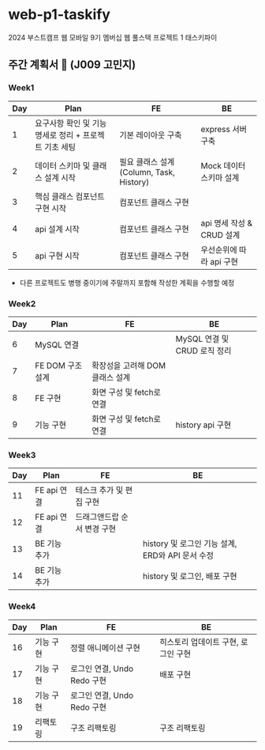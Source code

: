 # web-p1-taskify

2024 부스트캠프 웹 모바일 9기 멤버십 웹 풀스택 프로젝트 1 태스키파이

## 주간 계획서 📝 (J009 고민지)

### Week1

| Day | Plan                                                   | FE                                       | BE                        |
| --- | ------------------------------------------------------ | ---------------------------------------- | ------------------------- |
| 1   | 요구사항 확인 및 기능 명세로 정리 + 프로젝트 기초 세팅 | 기본 레이아웃 구축                       | express 서버 구축         |
| 2   | 데이터 스키마 및 클래스 설계 시작                      | 필요 클래스 설계 (Column, Task, History) | Mock 데이터 스키마 설계   |
| 3   | 핵심 클래스 컴포넌트 구현 시작                         | 컴포넌트 클래스 구현                     |                           |
| 4   | api 설계 시작                                          | 컴포넌트 클래스 구현                     | api 명세 작성 & CRUD 설계 |
| 5   | api 구현 시작                                          | 컴포넌트 클래스 구현                     | 우선순위에 따라 api 구현  |

- 다른 프로젝트도 병행 중이기에 주말까지 포함해 작성한 계획을 수행할 예정

### Week2

| Day | Plan             | FE                              | BE                           |
| --- | ---------------- | ------------------------------- | ---------------------------- |
| 6   | MySQL 연결       |                                 | MySQL 연결 및 CRUD 로직 정리 |
| 7   | FE DOM 구조 설계 | 확장성을 고려해 DOM 클래스 설계 |                              |
| 8   | FE 구현          | 화면 구성 및 fetch로 연결       |                              |
| 9   | 기능 구현        | 화면 구성 및 fetch로 연결       | history api 구현             |

### Week3

| Day | Plan         | FE                          | BE                                               |
| --- | ------------ | --------------------------- | ------------------------------------------------ |
| 11  | FE api 연결  | 테스크 추가 및 편집 구현    |                                                  |
| 12  | FE api 연결  | 드래그앤드랍 순서 변경 구현 |                                                  |
| 13  | BE 기능 추가 |                             | history 및 로그인 기능 설계, ERD와 API 문서 수정 |
| 14  | BE 기능 추가 |                             | history 및 로그인, 배포 구현                     |

### Week4

| Day | Plan      | FE                          | BE                                  |
| --- | --------- | --------------------------- | ----------------------------------- |
| 16  | 기능 구현 | 정렬 애니메이션 구현        | 히스토리 업데이트 구현, 로그인 구현 |
| 17  | 기능 구현 | 로그인 연결, Undo Redo 구현 | 배포 구현                           |
| 18  | 기능 구현 | 로그인 연결, Undo Redo 구현 |                                     |
| 19  | 리팩토링  | 구조 리팩토링               | 구조 리팩토링                       |
